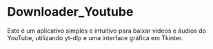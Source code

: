 # Downloader_Youtube
Este é um aplicativo simples e intuitivo para baixar vídeos e áudios do YouTube, utilizando yt-dlp e uma interface gráfica em Tkinter.
